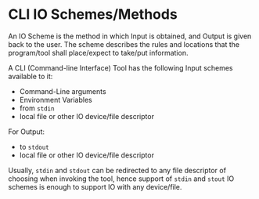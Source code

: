# CLI IO Schemes/Methods

An IO Scheme is the method in which Input is obtained, and Output is 
given back to the user. The scheme describes the rules and locations 
that the program/tool shall place/expect to take/put information.

A CLI (Command-line Interface) Tool has the following Input schemes 
available to it:

* Command-Line arguments
* Environment Variables
* from `stdin`
* local file or other IO device/file descriptor

For Output:
* to `stdout`
* local file or other IO device/file descriptor

Usually, `stdin` and `stdout` can be redirected to any file descriptor 
of choosing when invoking the tool, hence support of `stdin` and `stout` 
IO schemes is enough to support IO with any device/file.


